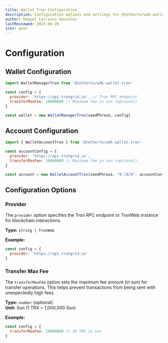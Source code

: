 ```yaml
---
title: Wallet Tron Configuration
description: Configuration options and settings for @tetherto/wdk-wallet-tron
author: Raquel Carrasco Gonzalez
lastReviewed: 2025-06-26
icon: gear
---
```


# Configuration

## Wallet Configuration

```javascript
import WalletManagerTron from '@tetherto/wdk-wallet-tron'

const config = {
  provider: 'https://api.trongrid.io', // Tron RPC endpoint
  transferMaxFee: 10000000 // Maximum fee in sun (optional)
}

const wallet = new WalletManagerTron(seedPhrase, config)
```

## Account Configuration

```javascript
import { WalletAccountTron } from '@tetherto/wdk-wallet-tron'

const accountConfig = {
  provider: 'https://api.trongrid.io',
  transferMaxFee: 10000000 // Maximum fee in sun (optional)
}

const account = new WalletAccountTron(seedPhrase, "0'/0/0", accountConfig)
```

## Configuration Options

### Provider

The `provider` option specifies the Tron RPC endpoint or TronWeb instance for blockchain interactions.

**Type:** `string | TronWeb`

**Example:**
```javascript
const config = {
  provider: 'https://api.trongrid.io'
}
```

### Transfer Max Fee

The `transferMaxFee` option sets the maximum fee amount (in sun) for transfer operations. This helps prevent transactions from being sent with unexpectedly high fees.

**Type:** `number` (optional)  
**Unit:** Sun (1 TRX = 1,000,000 Sun)

**Example:**
```javascript
const config = {
  transferMaxFee: 10000000 // 10 TRX in sun
}
```